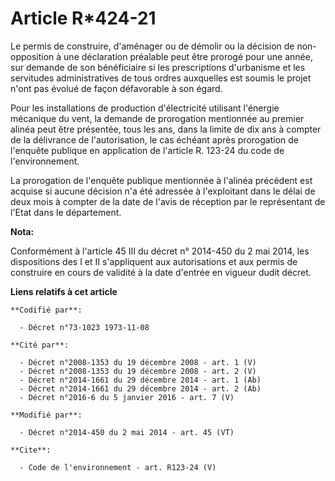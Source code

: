 # Article R*424-21

Le permis de construire, d'aménager ou de démolir ou la décision de non-opposition à une déclaration préalable peut être
prorogé pour une année, sur demande de son bénéficiaire si les prescriptions d'urbanisme et les servitudes administratives de
tous ordres auxquelles est soumis le projet n'ont pas évolué de façon défavorable à son égard. 

Pour les installations de production d'électricité utilisant l'énergie mécanique du vent, la demande de prorogation
mentionnée au premier alinéa peut être présentée, tous les ans, dans la limite de dix ans à compter de la délivrance de
l'autorisation, le cas échéant après prorogation de l'enquête publique en application de l'article R. 123-24 du code de
l'environnement. 

La prorogation de l'enquête publique mentionnée à l'alinéa précédent est acquise si aucune décision n'a été adressée à
l'exploitant dans le délai de deux mois à compter de la date de l'avis de réception par le représentant de l'Etat dans le
département.

**Nota:**

Conformément à l'article 45 III du décret n° 2014-450 du 2 mai 2014, les dispositions des I et II s'appliquent aux
autorisations et aux permis de construire en cours de validité à la date d'entrée en vigueur dudit décret.

**Liens relatifs à cet article**

	**Codifié par**:

	  - Décret n°73-1023 1973-11-08

	**Cité par**:

	  - Décret n°2008-1353 du 19 décembre 2008 - art. 1 (V)
	  - Décret n°2008-1353 du 19 décembre 2008 - art. 2 (V)
	  - Décret n°2014-1661 du 29 décembre 2014 - art. 1 (Ab)
	  - Décret n°2014-1661 du 29 décembre 2014 - art. 2 (Ab)
	  - Décret n°2016-6 du 5 janvier 2016 - art. 7 (V)

	**Modifié par**:

	  - Décret n°2014-450 du 2 mai 2014 - art. 45 (VT)

	**Cite**:

	  - Code de l'environnement - art. R123-24 (V)
